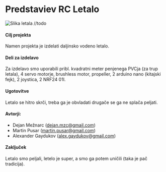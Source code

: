 # Predstaviev RC Letalo

![Slika letala](http://www.generalhobby.com/images/products/Citabria-RC-Plane-1a.jpg) //todo

#### Cilj projekta
Namen projekta je izdelati daljinsko vodeno letalo.

#### Deli za izdelavo
Za izdelavo smo uporabili pribl. kvadratni meter penjenega PVCja (za trup letala), 
4 servo motorje, brushless motor, propeller, 2 arduino nano (kitajski fejk), 2 joystica, 2 NRF24 01l.

#### Ugotovitve
Letalo se hitro skrči, treba ga je obvladati drugače se ga ne splača peljati.

#### Avtorji:
 * Dejan Mežnarc (dejan.mzc@gmail.com)
 * Martin Pusar (martin.pusar@gmail.com)
 * Alexander Gaydukov (alex.gaydukov@gmail.com)

#### Zaključek
Letalo smo peljali, letelo je super, a smo ga potem uničili (taka je pač tradicija).

